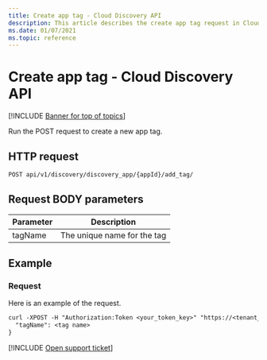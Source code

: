```yaml
---
title: Create app tag - Cloud Discovery API
description: This article describes the create app tag request in Cloud App Security's Cloud Discovery API.
ms.date: 01/07/2021
ms.topic: reference
---
```

# Create app tag - Cloud Discovery API

[!INCLUDE [Banner for top of topics](includes/banner.md)]

Run the POST request to create a new app tag.

## HTTP request

```rest
POST api/v1/discovery/discovery_app/{appId}/add_tag/
```

## Request BODY parameters

| Parameter | Description |
| --- | --- |
| tagName | The unique name for the tag |

## Example

### Request

Here is an example of the request.

```rest
curl -XPOST -H "Authorization:Token <your_token_key>" "https://<tenant_id>.<tenant_region>.contoso.com/api/v1/discovery/discovery_app/<appId>}/add_tag/" -d {
  "tagName": <tag name>
}
```

[!INCLUDE [Open support ticket](includes/support.md)]
